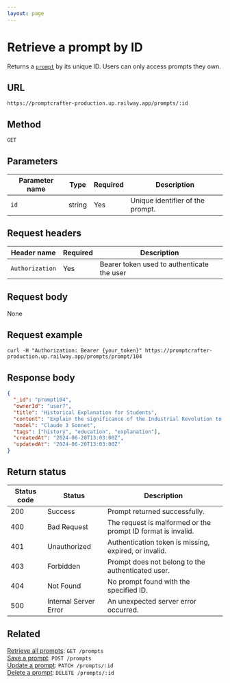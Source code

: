 ```yaml
---
layout: page
---
```


# Retrieve a prompt by ID

Returns a [`prompt`](../resources/prompt.md) by its unique ID. Users can only access prompts they own.

## URL

```text
https://promptcrafter-production.up.railway.app/prompts/:id
```

## Method

`GET`

## Parameters

| Parameter name | Type   | Required | Description                       |
|----------------|--------|----------|-----------------------------------|
| `id`           | string | Yes      | Unique identifier of the prompt. |

## Request headers

| Header name     | Required | Description                                |
|-----------------|----------|--------------------------------------------|
| `Authorization` | Yes      | Bearer token used to authenticate the user |

## Request body

None

## Request example

```shell
curl -H "Authorization: Bearer {your_token}" https://promptcrafter-production.up.railway.app/prompts/prompt/104
```

## Response body

```json
{
  "_id": "prompt104",
  "ownerId": "user7",
  "title": "Historical Explanation for Students",
  "content": "Explain the significance of the Industrial Revolution to high school students using clear, accessible language. Include at least two key inventions and describe how these changes affected daily life in Europe and America.",
  "model": "Claude 3 Sonnet",
  "tags": ["history", "education", "explanation"],
  "createdAt": "2024-06-20T13:03:00Z",
  "updatedAt": "2024-06-20T13:03:00Z"
}
```

## Return status

| Status code | Status                 | Description                                           |
|-------------|------------------------|-------------------------------------------------------|
| 200         | Success                | Prompt returned successfully.                         |
| 400         | Bad Request            | The request is malformed or the prompt ID format is invalid. |
| 401         | Unauthorized           | Authentication token is missing, expired, or invalid. |
| 403         | Forbidden              | Prompt does not belong to the authenticated user.     |
| 404         | Not Found              | No prompt found with the specified ID.                |
| 500         | Internal Server Error  | An unexpected server error occurred.                  |

## Related

[Retrieve all prompts](get-prompts.md): `GET /prompts`  
[Save a prompt](post-prompts.md): `POST /prompts`  
[Update a prompt](patch-prompts-id.md): `PATCH /prompts/:id`  
[Delete a prompt](delete-prompts-id.md): `DELETE /prompts/:id`
